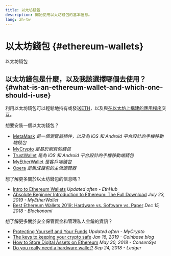 ```yaml
---
title: 以太坊錢包
description: 開始使用以太坊錢包的基本信息。
lang: zh-tw
---
```


# 以太坊錢包 {#ethereum-wallets}

<div class="featured">

以太坊錢包

</div>

## 以太坊錢包是什麼，以及我該選擇哪個去使用？ {#what-is-an-ethereum-wallet-and-which-one-should-i-use}

利用以太坊錢包可以輕鬆地持有或發送[ETH](/zh-tw/eth/)，以及與[在以太坊上構建的應用程序](/en/dapps/)交互。

想要安裝一個以太坊錢包？

- [MetaMask](https://metamask.io) _是一個瀏覽器插件，以及為 iOS 和 Android 平台設計的手機移動端錢包_
- [MyCrypto](https://mycrypto.com) _是基於網頁的錢包_
- [TrustWallet](https://trustwallet.com/) _是為 iOS 和 Android 平台設計的手機移動端錢包_
- [MyEtherWallet](https://www.myetherwallet.com/) _是客戶端錢包_
- [Opera](https://www.opera.com/crypto) _是集成錢包的主流瀏覽器_

想了解更多關於以太坊錢包的信息嗎？

- [Intro to Ethereum Wallets](https://docs.ethhub.io/using-ethereum/wallets/intro-to-ethereum-wallets/) _Updated often - EthHub_
- [Absolute Beginner Introduction to Ethereum: The Full Download](https://www.mewtopia.com/absolute-beginners-guide/) _July 23, 2019 - MyEtherWallet_
- [Best Ethereum Wallets 2019: Hardware vs. Software vs. Paper](https://blockonomi.com/best-ethereum-wallets/) _Dec 15, 2018 - Blockonomi_

想了解更多關於安全保管資金和管理私人金鑰的資訊？

- [Protecting Yourself and Your Funds](https://support.mycrypto.com/staying-safe/protecting-yourself-and-your-funds) _Updated often - MyCrypto_
- [The keys to keeping your crypto safe](https://blog.coinbase.com/the-keys-to-keeping-your-crypto-safe-96d497cce6cf) _Jan 16, 2019 - Coinbase blog_
- [How to Store Digital Assets on Ethereum](https://media.consensys.net/how-to-store-digital-assets-on-ethereum-a2bfdcf66bd0) _May 30, 2018 - ConsenSys_
- [Do you really need a hardware wallet?](https://medium.com/ledger-on-security-and-blockchain/ledger-101-part-1-do-you-really-need-a-hardware-wallet-7f5abbadd945) _Sep 24, 2018 - Ledger_
